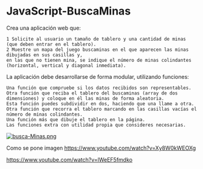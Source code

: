 # JavaScript-BuscaMinas

Crea una aplicación web que: 

    1 Solicite al usuario un tamaño de tablero y una cantidad de minas (que deben entrar en el tablero). 
    2 Muestre un mapa del juego buscaminas en el que aparecen las minas dibujadas en sus casillas y,
    en las que no tienen mina, se indique el número de minas colindantes (horizontal, vertical y diagonal inmediata).

La aplicación debe desarrollarse de forma modular, utilizando funciones:

    Una función que compruebe si los datos recibidos son representables.
    Otra función que reciba el tablero del buscaminas (array de dos dimensiones) y coloque en él las minas de forma aleatoria.
    Esta función puedes subdividir en dos, haciendo que una llame a otra.
    Otra función que recorra el tablero marcando en las casillas vacías el número de minas colindantes.
    Una función más que dibuje el tablero en la página.
    Las funciones extra con utilidad propia que consideres necesarias.

[![busca-Minas.png](https://i.postimg.cc/288HD5vr/busca-Minas.png)](https://postimg.cc/hh688cp5)

Como se pone imagen
https://www.youtube.com/watch?v=Xy8W0kWEOXg

https://www.youtube.com/watch?v=lWeEF5fmdko
